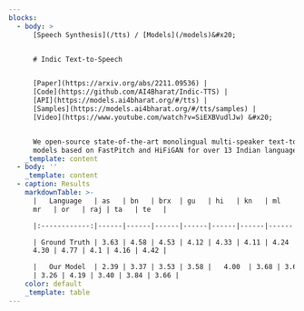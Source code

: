 ```yaml
---
blocks:
  - body: >
      [Speech Synthesis](/tts) / [Models](/models)&#x20;


      # Indic Text-to-Speech


      [Paper](https://arxiv.org/abs/2211.09536) |
      [Code](https://github.com/AI4Bharat/Indic-TTS) |
      [API](https://models.ai4bharat.org/#/tts) |
      [Samples](https://models.ai4bharat.org/#/tts/samples) |
      [Video](https://www.youtube.com/watch?v=SiEXBVudlJw) &#x20;


      We open-source state-of-the-art monolingual multi-speaker text-to-speech
      models based on FastPitch and HiFiGAN for over 13 Indian languages.
    _template: content
  - body: ''
    _template: content
  - caption: Results
    markdownTable: >-
      |   Language   | as   | bn   | brx  | gu   | hi   | kn   | ml   | mni  |
      mr   | or   | raj | ta   | te   |

      |:------------:|------|------|------|------|------|------|------|------|------|------|-----|------|------|

      | Ground Truth | 3.63 | 4.58 | 4.53 | 4.12 | 4.33 | 4.11 | 4.24 | 4.58 | 
      4.30 | 4.77 | 4.1 | 4.16 | 4.42 |

      |   Our Model  | 2.39 | 3.37 | 3.53 | 3.58 |   4.00  | 3.68 | 3.64 |  3.30
      | 3.26 | 4.19 | 3.40 | 3.84 | 3.66 |
    color: default
    _template: table
---
```


